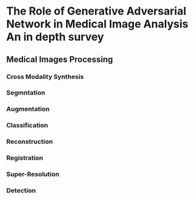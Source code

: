 # The Role of Generative Adversarial Network in Medical Image Analysis An in depth survey

##  Medical Images Processing

### Cross Modality Synthesis

### Segmntation 

### Augmentation 

### Classification

### Reconstruction

### Registration

### Super-Resolution

### Detection
